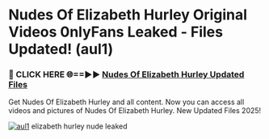 # Nudes Of Elizabeth Hurley Original Videos 0nlyFans Leaked - Files Updated! (aul1)

<h3>🔴 CLICK HERE 🌐==►► <a href="https://tinyurl.com/52m3yx9h" rel="nofollow">Nudes Of Elizabeth Hurley Updated Files</a></h3>

Get Nudes Of Elizabeth Hurley and all content. Now you can access all videos and pictures of Nudes Of Elizabeth Hurley. New Updated Files 2025!

[![aul1](https://i.imgur.com/TnHtlc8.gif)](https://tinyurl.com/52m3yx9h)
elizabeth hurley nude leaked